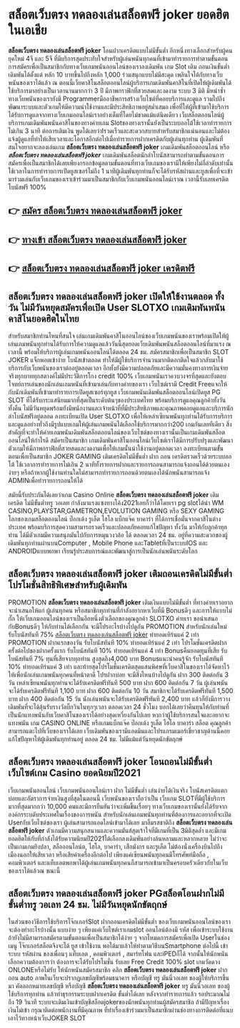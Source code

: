 # สล็อตเว็บตรง ทดลองเล่นสล็อตฟรี joker  ยอดฮิตในเอเชีย 

**สล็อตเว็บตรง ทดลองเล่นสล็อตฟรี joker** โอนฝากเครดิตแบบไม่มีขั้นต่ำ  อีกหนึ่งทางเลือกสำหรับผู้คนยุคใหม่ 4จี และ 5จี ที่มีบริการสุดประทับใจสำหรับผู้เล่นพนันทุกคนที่เข้ามาทำรายการทำตามขั้นตอนการสมัครเพื่อเป็นสมาชิกกับทางเว็บเกมพนันออนไลน์ของเราลงเดิมพัน เกม Slot  เติม ถอนเงินขั้นต่ำ เดิมพันได้ตั้งแต่ หลัก 10 บาทขึ้นไปถึงหลัก 1,000 ร่วมสนุกแบบไม่มีสะดุด เพลินใจได้กับทางเว็บพนันของเราได้แล้ว ณ ตอนนี้เว็บคาสิโนสล็อตออนไลน์ผู้บริการเกมเดิมพันคาสิโนที่เปิดให้ผู้เดิมพันได้ใช้บริการมาอย่างเป็นเวลานานมากกว่า 3 ปี มีภาพกราฟิกที่สวยสดและงดงาม ระบบ 3 มิติ
มิหนำซ้ำทางเว็บพนันของเรายังมี Programmerมืออาชีพการสร้างเว็บไซต์ที่คอยบริการและดูแล  รวมไปถึงพัฒนาระบบและตัวเกมให้มีความน่าใช้งานและมีประสิทธิภาพอยู่สม่ำเสมอ เพื่อที่ให้ผู้ที่เข้ามาใช้บริการได้รับการดูแลจากทางเว็บเกมออนไลน์เราอย่างเต็มที่โดยไม่ขาดแม้แต่นิดเดียว เว็บสล็อตออนไลน์ผู้บริการเกมเดิมพันพนันคาสิโนของทางค่ายเกม Slotของทางเรานั้นยังเป็นระบบออโต้ใช้เวลาทำรายการไม่เกิน 3 นาที ต่อการเติมเงิน พูดได้เลยว่าIรวดเร็วและสะดวกสบายสำหรับสมาชิกแน่นอนและไม่ต้องแจ้งผู้ดูแลที่ทำให้เสียเวลาและโอกาสอีกต่อไปเมื่อทำรายการฝากเครดิตกับผู้เล่นทุกท่าน
ผู้เดิมพันที่สนใจอยากจะลองเล่นเกม **สล็อตเว็บตรง ทดลองเล่นสล็อตฟรี joker** เกมเดิมพันสล็อตออนไลน์ หรือ ***สล็อตเว็บตรง ทดลองเล่นสล็อตฟรี joker*** เกมเดิมพันสล็อตนักล่าโบนัสสามารถทำตามขั้นตอนการสมัครเพื่อเป็นสมาชิกได้เลยเพียงกรอกข้อมูลตามขั้นตอนที่ทางเว็บเกมของเรามีให้เพียงไม่กี่ลำดับเท่านั้น ใช้เวลาในการทำรายการเปิดยูสเซอร์ไม่ถึง 1 นาทีผู้เดิมพันทุกท่านก็จะได้รับรหัสผ่านและยูสเพื่อที่จะเข้ามาร่วมเล่นกับเว็บเกมของเราเข้าร่วมมาเป็นสมาชิกกับเว็บเกมพนันออนไลน์เราณ เวลานี้รับเลยเครดิตโบนัสฟรี 100%

## 👉 [สมัคร สล็อตเว็บตรง ทดลองเล่นสล็อตฟรี joker](https://archa888.com/)
## 👉 [ทางเข้า สล็อตเว็บตรง ทดลองเล่นสล็อตฟรี joker](https://archa888.com/)
## 👉 [สล็อตเว็บตรง ทดลองเล่นสล็อตฟรี joker เครดิตฟรี](https://archa888.com/)

## สล็อตเว็บตรง ทดลองเล่นสล็อตฟรี joker เปิดให้ใช้งานตลอด ทั้งวัน ไม่มีวันหยุดสมัครเพื่อเปิด User SLOTXO เกมเดิมพันพนันคาสิโนยอดฮิตในไทย

สำหรับสมาชิกท่านไหนที่สนใจ เล่นเกมเดิมพันคาสิโนออนไลน์ของเว็บเกมพนันของเราพร้อมเปิดให้ผู้เล่นเกมพนันทุกท่านได้รับการให้ความดูแลแล้ววันนี้สุดยอดเว็บเดิมพันพนันสล็อตออนไลน์ที่มาแรง ณ เวลานี้ พร้อมให้บริการผู้เล่นเกมพนันออนไลน์ได้ตลอด 24 ชม. สมัครสมาชิกเพื่อเป็นสมาชิก SLOT JOKER แจ็กพอตเข้าง่าย โบนัสเข้าตลอด ทำให้มีผู้ใช้บริการจำนวนมากติดอกติดใจแล้วกลับมาใช้บริการกับเว็บพนันของเราต่ออยู่ตลอดเวลา อีกทั้งยังมีความปลอดภัยและมีความมั่นคงทางการเงินจ่ายจริงทุกบาททุกสตางค์ไม่มีประวัติการโกง credit 100% เว็บเกมพนันเราควบวงจรที่สุดและยังตอบโจทย์การเล่นของนักเล่นเกมพนันที่เข้ามาเล่นกับทางค่ายของเรา
เว็บไซต์เรามี Credit Freeแจกให้กับนักเดิมพันที่เข้ามาทำรายการเปิดยูสเซอร์ทุกยูส เว็บเกมพนันเดิมพันสล็อตออนไลน์เปิดยูส  PG SLOT ที่ได้รับกระแสนิยมมากที่สุดเป็นระดับต้นๆของประเทศไทย พร้อมบริการดูแลคุณลูกค้าทั้งวัน ทั้งคืน ไม่มีวันหยุดพร้อมยังมีพนักงานและเจ้าหน้าที่ที่มีประสิทธิภาพและคุณภาพคอยดูแลและบริการนักล่าโบนัสฟรีอยู่ตลอด ลงทะเบียนเปิด User SLOTXO เพื่อให้เหล่าเซียนพนันทุกท่านได้รับการบริการและดูแลอย่างทั่วถึงมีรูปแบบเกมให้ผู้เล่นเกมพนันได้เลือกใช้บริการมากกว่า200 เกมกันเลยทีเดียว
สิ่งสำคัญที่จะทำให้ค่ายเกมพนันเดิมพันสล็อตออนไลน์ของเว็บไซต์ของทางเรานั้นเป็นเกมเดิมพันสล็อตออนไลน์ให้กำไรดี สมัครเป็นสมาชิก  เกมเดิมพันคาสิโนออนไลน์เว็บไซต์เราได้มีการปรับปรุงและพัฒนาตัวเกมให้มีภาพกราฟิกที่สวยสดและงดงามเพื่อให้เกมนั้นน่าใช้งานอยู่ตลอดเวลา ลงทะเบียนตามขั้นตอนเพื่อเป็นสมาชิก JOKER GAMING เติมเครดิตไม่มีขั้นต่ำ ฝาก ถอน เครดิตรวดเร็วด้วยระบบออโต้ ใช้เวลาการทำรายการไม่เกิน 2 นาทีทั้งรายการฝากและรายการถอนสามารถแจ้งถอนได้ด้วยตนเองง่ายๆ หรือถ้าหากผู้ใช้งานท่านใดไม่สามารถทำรายการถอนด้วยตนเองได้นักพนันสามารถแจ้ง ADMINเพื่อทำรายการถอนให้ได้

สมัยนี้รับประกันได้เลยว่าเกม  Casino Online **สล็อตเว็บตรง ทดลองเล่นสล็อตฟรี joker** เติมเครดิต ไม่มีขั้นต่ำทรู วอเลท กำลังมาแรงแซงทางโค้ง2021เลยก็ว่าได้โดยเรา pg slotได้นำ  WM CASINO,PLAYSTAR,GAMETRON,EVOLUTION GAMING หรือ SEXY GAMING โลกของเกมสล็อตออนไลน์ ป๊อกเด้ง รูเล็ต ไฮโล แบ็กแจ๊ค บาคาร่า ที่ได้การเชื่อมั่นจากคาสิโนต่างประเทศ พร้อมบริการสุดความสามารถรวดเร็วและปลอดภัยคอยแก้ไขปัญหา ทั้งวัน มาให้กับลูกค้าทุกท่าน ได้มีตัวเกมมีความสนุกมันไปกับการหมุนวงวล้อ ได้ ตลอดเวลา 24 ชม. อยู่ที่ความสะดวกของผู้เดิมพันทุกท่านผ่านบนComputer , Mobile Phone และTabletที่เป็นระบบIOS และ ANDROIDแบบพกพา เรียนรู้ประสบการณ์และพัฒนาสู่การเป็นนักเล่นพนันระดับโลก

## สล็อตเว็บตรง ทดลองเล่นสล็อตฟรี joker เติมถอนเครดิตไม่มีขั้นต่ำ โปรโมชั่นสิทธิพิเศษสำหรับผู้เดิมพัน

 PROMOTION  **สล็อตเว็บตรง ทดลองเล่นสล็อตฟรี joker** เติมเงินแบบไม่มีขั้นต่ำ ที่ทางค่ายเราอยากจะนำเสนอให้แก่  ผู้เล่นทุกคน หรือสมาชิกทุกท่านที่กำลังอยากหาเว็บที่มี Bonusดีๆ และการให้แบบไม่กั๊ก ให้เว็บเกมออนไลน์ของเราเป็นอีกหนึ่งตัวเลือกของคุณลูกค้า SLOTXO ค่ายเรา ขอนำเสนอกับBonusดีๆ ให้กับท่านได้เลือกกัน จะมีโปรอะไรบ้างไปดูกัน
 PROMOTION สำหรับนักเล่นใหม่ รับโบนัสทันที 75% [สล็อตเว็บตรง ทดลองเล่นสล็อตฟรี joker](https://archa888.com/) ทำยอดเทิร์นแค่ 2 เท่า
 PROMOTION ฝากแรกของวัน รับโบนัสทันที 10% ทำยอดเทิร์นแค่ 2 เท่า
โปรโมชั่นเครดิตฝากครั้งต่อไปของฝากครั้งแรก รับโบนัสทันที 10% ทำยอดเทิร์นแค่ 4 เท่า
Bonusคืนยอดทุนที่เสีย รับโบนัสทันที 7% ทุนที่เสียจากทุกท่าน สูงสุดถึง4,000 บาท
Bonusแนะนำคนรู้จัก รับโบนัสทันที 10% ทำยอดเทิร์นแค่ 3 เท่า
และท้ายสุดโปรโมชั่นเครดิตสุดแสนพิศษที่เว็บคาสิโนของเราได้จัดหาไว้ให้เพื่อนักเล่นเกมพนันทุกคนที่หน้าตาดี โปรฝากบ่อย จะมีสิ่งไหนบ้างไปดูกัน
ฝาก 300 ติดต่อกัน 3 วัน เหล่าเซียนพนันทุกท่านจะได้รับเครดิตฟรีทันที 500 บาท
ฝาก 600 ติดต่อกัน 7 วัน ผู้เล่นพนันจะได้รับเครดิตฟรีทันที 1,100 บาท
ฝาก 600 ติดต่อกัน 10 วัน สมาชิกจะได้รับเครดิตฟรีทันที 1,500 บาท
ฝาก 400 ติดต่อกัน 15 วัน นักเล่นพนันจะได้รับเครดิตฟรีทันที 2,400 บาท
แล้วก็ยังมีการวางเดิมพันที่จะได้ลุ้นรับรางวัลบิ๊กวินในทุกๆเวลา ตลอดเวลา 24 ชั่วโมง บอกได้เลยว่าคืนทุนให้กับท่านที่เป็นนักแทงพนันกับเว็บคาสิโนของเราได้อย่างสุดเหวี่ยงกันไปเลย หากว่าผู้ใช้บริการสนใจและอยากจะแทงพนัน เกม CASINO ONLINE หรือเกมแบ็กแจ๊ค ป๊อกเด้ง รูเล็ต ไฮโล บาคาร่า สล็อต คุณลูกค้าสามารถแตะไปที่เว็บของเราได้เลย เว็บเดิมพันของเรามีแอดมินและโปรแกรมเมอร์เชี่ยวชาญด้านนี้คอยแก้ไขปัญหาให้ผู้เดิมพันทุกท่านอยู่ ตลอด 24 ชม. ไม่มีแม้แต่วันหยุดนักขัตฤกษ์

## สล็อตเว็บตรง ทดลองเล่นสล็อตฟรี joker โอนถอนไม่มีขั้นต่ำ  เว็บไซต์เกม Casino ยอดนิยมปี2021

เว็บเกมพนันออนไลน์ เว็บเกมพนันออนไลน์เรา ฝาก ไม่มีขั้นต่ำ เล่นง่ายได้เงินจริง โบนัสเครดิตแตกบ่อยและอัตราการจ่ายเงินสูงที่สุดในตอนนี้ เว็บพนันของเราถือว่าเป็น เว็บเกม SLOTที่มีผู้ใช้บริการมากที่สุดมากกว่า 10,000 คนและมีการยืนยันว่าจะเพิ่มขึ้นเรื่อยๆ ทางเว็บเกมของเรานั้นยังได้รับจากองค์กรระบดับประเทศในเรื่องของการพนัน สำหรับนักเล่นเกมพนันทุกท่านที่ต้องการและอยากที่จะเปิด Userกับเว็บไซต์ของเรา ผู้เล่นสามารถแอดไลน์เข้ามาได้เลย
	มาลิ้มรสชาติถึง **สล็อตเว็บตรง ทดลองเล่นสล็อตฟรี joker** ตัวเกมมีความสนุกสนานและความมันส์สุดเร้าใจที่มีเกมที่เป็น 3มิติสุดล้ำ และมีเกมยอดฮิตให้กับที่กำลังได้รับความนิยมปี2021ได้เลือกลงเดิมพันอย่างล้นหลามและหลากหลาย  ไม่ว่าจะเป็นเกมเกมยิงปลา, สล็อออนไลน์ต, ไฮโล, บาคาร่า, เสือมังกร และรูเล็ต ไม่ต้องนั่งเครื่องบินไปถึงเมืองนอกให้เสียเวลา หรือเสียค่าเครื่องอีกต่อไป เพียงแค่เซียนพนันทุกคนมีโทรศัพท์มือถือ , คอมพิวเตอร์ และแท็บเลตพกพาได้ผู้เล่นเกมพนันทุกคนก็สามารถเข้ามาเป็นครอบครัวเดียวกับในเว็บของเราได้แล้วณ ขณะนี้

## สล็อตเว็บตรง ทดลองเล่นสล็อตฟรี joker PGสล็อตโอนฝากไม่มีขั้นต่ำทรู วอเลท 24 ชม. ไม่มีวันหยุดนักขัตฤกษ์

ในส่วนของวิธีการใช้บริการโจ๊กเกอร์Slot ฝากถอนเครดิตไม่มีขั้นต่ำ ของเว็บเกมพนันออนไลน์ของเรา จะต้องทำอะไรบ้างนั้น แบบง่าย ๆ เพียงแค่เว็บไซต์เราเกมslot ออนไลน์ต้องมี รหัส เพื่อเข้าระบบใช้งาน ถ้ายังไม่มีสามารถสมัครตามขั้นตอนเพื่อเป็นสมาชิกได้ง่าย ๆ จากโหมดการสมัครเพื่อเปิด Userในช่อง เมนู โจ๊กเกอร์สล็อตจึงจะได้ ยูส เข้าใช้งาน พอได้มาแล้วให้ทำตามวิธีบนSmartphone ต่อไปนี้
เข้าระบบ รหัสผ่าน  ของเพื่อนๆ แท็บเลต , คอมพิวเตอร์ , สมาร์ทโฟน และiPEDก็ได้
จากนั้นให้นักพนันเลือกความต้องการว่า ต้องการจะได้รับโปรโมชั่น รับเลย Free Credit 100% slot เกมวัดดวง ONLONEหรือไม่รับ
ให้นักพนันสมัครสมาชิก คลิก **สล็อตเว็บตรง ทดลองเล่นสล็อตฟรี joker** ฝาก ถอน auto ภาพในเว็บจะปรากฏเลขบัญชีพร้อมธนาคาร หรือบัญชี ทรู มันนี่วอเลท ของผู้ให้บริการขึ้นมา
คัดลอกหมายเลขบัญชี หรือบัญชี **สล็อตเว็บตรง ทดลองเล่นสล็อตฟรี joker** ทรู มันนี่วอเลท ของผู้ใช้บริการทุกท่าน แล้วทำธุรกรรมระบบฝากเครดิต ขั้นต่ำได้เลย
หลังจากทำรายการแล้ว รอประมาณไม่ถึง 19 วินาที ระบบจะเติมเงินเข้าบัญชีสล็อตjokerของนักพนันทุกท่านผู้สมัครสมาชิก
ถ้ามีปัญหาเรื่องเงินไม่เข้า กรุณาติดต่อพนักงานที่มีคุณภาพ ที่ทำเรื่องเข้าร่วมมาเป็นสมาชิกผ่านช่องทางการติดต่อที่แนบเอาไว้ทางหน้าเว็บJOKER SLOT


